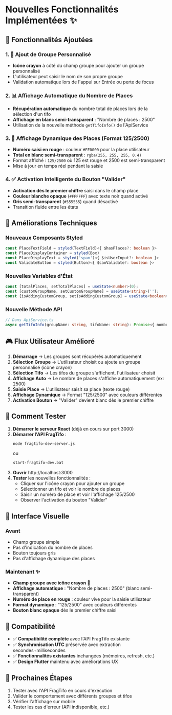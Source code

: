 # Nouvelles Fonctionnalités Implémentées ✨

## 🎯 Fonctionnalités Ajoutées

### 1. 📝 Ajout de Groupe Personnalisé
- **Icône crayon** à côté du champ groupe pour ajouter un groupe personnalisé
- L'utilisateur peut saisir le nom de son propre groupe
- Validation automatique lors de l'appui sur Entrée ou perte de focus

### 2. 📊 Affichage Automatique du Nombre de Places
- **Récupération automatique** du nombre total de places lors de la sélection d'un tifo
- **Affichage en blanc semi-transparent** : "Nombre de places : 2500"
- Utilisation de la nouvelle méthode `getTifoInfo()` de l'ApiService

### 3. 🎨 Affichage Dynamique des Places (Format 125/2500)
- **Numéro saisi en rouge** : couleur `#FF0000` pour la place utilisateur
- **Total en blanc semi-transparent** : `rgba(255, 255, 255, 0.4)`
- Format affiché : `125/2500` où 125 est rouge et 2500 est semi-transparent
- Mise à jour en temps réel pendant la saisie

### 4. ✅ Activation Intelligente du Bouton "Valider"
- **Activation dès le premier chiffre** saisi dans le champ place
- **Couleur blanche opaque** (`#FFFFFF`) avec texte noir quand activé
- **Gris semi-transparent** (`#555555`) quand désactivé
- Transition fluide entre les états

## 🔧 Améliorations Techniques

### Nouveaux Composants Styled
```typescript
const PlaceTextField = styled(TextField)<{ $hasPlaces?: boolean }>
const PlaceDisplayContainer = styled(Box)
const PlaceDisplayText = styled('span')<{ $isUserInput?: boolean }>
const ValidateButton = styled(Button)<{ $canValidate?: boolean }>
```

### Nouvelles Variables d'État
```typescript
const [totalPlaces, setTotalPlaces] = useState<number>(0);
const [customGroupName, setCustomGroupName] = useState<string>('');
const [isAddingCustomGroup, setIsAddingCustomGroup] = useState<boolean>(false);
```

### Nouvelle Méthode API
```typescript
// Dans ApiService.ts
async getTifoInfo(groupName: string, tifoName: string): Promise<{ nombre_places: number } | null>
```

## 🎮 Flux Utilisateur Amélioré

1. **Démarrage** → Les groupes sont récupérés automatiquement
2. **Sélection Groupe** → L'utilisateur choisit ou ajoute un groupe personnalisé (icône crayon)
3. **Sélection Tifo** → Les tifos du groupe s'affichent, l'utilisateur choisit
4. **Affichage Auto** → Le nombre de places s'affiche automatiquement (ex: 2500)
5. **Saisie Place** → L'utilisateur saisit sa place (texte rouge)
6. **Affichage Dynamique** → Format "125/2500" avec couleurs différentes
7. **Activation Bouton** → "Valider" devient blanc dès le premier chiffre

## 🚀 Comment Tester

1. **Démarrer le serveur React** (déjà en cours sur port 3000)
2. **Démarrer l'API FragTifo** :
   ```bash
   node fragtifo-dev-server.js
   ```
   ou
   ```bash
   start-fragtifo-dev.bat
   ```
3. **Ouvrir** http://localhost:3000
4. **Tester** les nouvelles fonctionnalités :
   - Cliquer sur l'icône crayon pour ajouter un groupe
   - Sélectionner un tifo et voir le nombre de places
   - Saisir un numéro de place et voir l'affichage 125/2500
   - Observer l'activation du bouton "Valider"

## 📱 Interface Visuelle

### Avant
- Champ groupe simple
- Pas d'indication du nombre de places
- Bouton toujours gris
- Pas d'affichage dynamique des places

### Maintenant ✨
- **Champ groupe avec icône crayon** 📝
- **Affichage automatique** : "Nombre de places : 2500" (blanc semi-transparent)
- **Numéro de place en rouge** : couleur vive pour la saisie utilisateur
- **Format dynamique** : "125/2500" avec couleurs différentes
- **Bouton blanc opaque** dès le premier chiffre saisi

## 🔄 Compatibilité

- ✅ **Compatibilité complète** avec l'API FragTifo existante
- ✅ **Synchronisation UTC** préservée avec extraction secondes+millisecondes
- ✅ **Fonctionnalités existantes** inchangées (mémoires, refresh, etc.)
- ✅ **Design Flutter** maintenu avec améliorations UX

## 🎯 Prochaines Étapes

1. Tester avec l'API FragTifo en cours d'exécution
2. Valider le comportement avec différents groupes et tifos
3. Vérifier l'affichage sur mobile
4. Tester les cas d'erreur (API indisponible, etc.)
